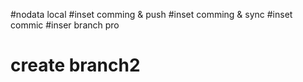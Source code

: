 #nodata local
#inset comming & push
#inset comming & sync
#inset commic
#inser branch pro
# create branch2
